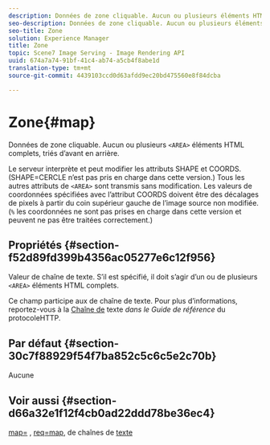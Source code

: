 ```yaml
---
description: Données de zone cliquable. Aucun ou plusieurs éléments HTML <AREA> complets, triés d’avant en arrière.
seo-description: Données de zone cliquable. Aucun ou plusieurs éléments HTML <AREA> complets, triés d’avant en arrière.
seo-title: Zone
solution: Experience Manager
title: Zone
topic: Scene7 Image Serving - Image Rendering API
uuid: 674a7a74-91bf-41c4-ab74-a5cb4f8abe1d
translation-type: tm+mt
source-git-commit: 4439103ccd0d63afdd9ec20bd475560e8f84dcba

---
```



# Zone{#map}

Données de zone cliquable. Aucun ou plusieurs `<AREA>` éléments HTML complets, triés d’avant en arrière.

Le serveur interprète et peut modifier les attributs SHAPE et COORDS. (SHAPE=CERCLE n’est pas pris en charge dans cette version.) Tous les autres attributs de `<AREA>` sont transmis sans modification. Les valeurs de coordonnées spécifiées avec l’attribut COORDS doivent être des décalages de pixels à partir du coin supérieur gauche de l’image source non modifiée. (`%` les coordonnées ne sont pas prises en charge dans cette version et peuvent ne pas être traitées correctement.)

## Propriétés {#section-f52d89fd399b4356ac05277e6c12f956}

Valeur de chaîne de texte. S’il est spécifié, il doit s’agir d’un ou de plusieurs `<AREA>` éléments HTML complets.

Ce champ participe aux  de chaîne de texte. Pour plus d’informations, reportez-vous à la [Chaîne de](/help/aem-is-ir-api/is-api/http-ref/image-serving-api-ref/c-http-protocol-reference/c-syntax-and-features/r-text-string-localization.md) texte *dans le Guide de référence* du protocoleHTTP.

## Par défaut {#section-30c7f88929f54f7ba852c5c6c5e2c70b}

Aucune

## Voir aussi {#section-d66a32e1f12f4cb0ad22ddd78be36ec4}

[map=](/help/aem-is-ir-api/is-api/http-ref/image-serving-api-ref/c-http-protocol-reference/c-command-reference/r-map.md) , [req=map](/help/aem-is-ir-api/is-api/http-ref/image-serving-api-ref/c-http-protocol-reference/c-command-reference/r-req/r-req.md), de chaînes de [texte](/help/aem-is-ir-api/is-api/http-ref/image-serving-api-ref/c-http-protocol-reference/c-syntax-and-features/r-text-string-localization.md)

